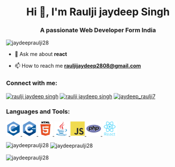 <h1 align="center">Hi 👋, I'm Raulji jaydeep Singh</h1>
<h3 align="center">A passionate Web Developer Form India</h3>
<p align="left"> <img src="https://komarev.com/ghpvc/?username=jaydeepraulji28&label=Profile%20views&color=0e75b6&style=flat" alt="jaydeepraulji28" /> </p>

- 💬 Ask me about **react**

- 📫 How to reach me **rauljijaydeep2808@gmail.com**

<h3 align="left">Connect with me:</h3>
<p align="left">
<a href="https://linkedin.com/in/raulji jaydeep singh" target="blank"><img align="center" src="https://raw.githubusercontent.com/rahuldkjain/github-profile-readme-generator/master/src/images/icons/Social/linked-in-alt.svg" alt="raulji jaydeep singh" height="30" width="40" /></a>
<a href="https://fb.com/raulji jaydeep singh" target="blank"><img align="center" src="https://raw.githubusercontent.com/rahuldkjain/github-profile-readme-generator/master/src/images/icons/Social/facebook.svg" alt="raulji jaydeep singh" height="30" width="40" /></a>
<a href="https://instagram.com/jaydeep_raulji7" target="blank"><img align="center" src="https://raw.githubusercontent.com/rahuldkjain/github-profile-readme-generator/master/src/images/icons/Social/instagram.svg" alt="jaydeep_raulji7" height="30" width="40" /></a>
</p>

<h3 align="left">Languages and Tools:</h3>
<p align="left"> <a href="https://www.cprogramming.com/" target="_blank" rel="noreferrer"> <img src="https://raw.githubusercontent.com/devicons/devicon/master/icons/c/c-original.svg" alt="c" width="40" height="40"/> </a> <a href="https://www.w3schools.com/cpp/" target="_blank" rel="noreferrer"> <img src="https://raw.githubusercontent.com/devicons/devicon/master/icons/cplusplus/cplusplus-original.svg" alt="cplusplus" width="40" height="40"/> </a> <a href="https://www.w3.org/html/" target="_blank" rel="noreferrer"> <img src="https://raw.githubusercontent.com/devicons/devicon/master/icons/html5/html5-original-wordmark.svg" alt="html5" width="40" height="40"/> </a> <a href="https://www.java.com" target="_blank" rel="noreferrer"> <img src="https://raw.githubusercontent.com/devicons/devicon/master/icons/java/java-original.svg" alt="java" width="40" height="40"/> </a> <a href="https://developer.mozilla.org/en-US/docs/Web/JavaScript" target="_blank" rel="noreferrer"> <img src="https://raw.githubusercontent.com/devicons/devicon/master/icons/javascript/javascript-original.svg" alt="javascript" width="40" height="40"/> </a> <a href="https://www.php.net" target="_blank" rel="noreferrer"> <img src="https://raw.githubusercontent.com/devicons/devicon/master/icons/php/php-original.svg" alt="php" width="40" height="40"/> </a> <a href="https://reactjs.org/" target="_blank" rel="noreferrer"> <img src="https://raw.githubusercontent.com/devicons/devicon/master/icons/react/react-original-wordmark.svg" alt="react" width="40" height="40"/> </a> </p>



<p><img align="left" src="https://github-readme-stats.vercel.app/api/top-langs?username=jaydeepraulji28&show_icons=true&locale=en&layout=compact" alt="jaydeepraulji28" /></p>

<p>&nbsp;<img align="center" src="https://github-readme-stats.vercel.app/api?username=jaydeepraulji28&show_icons=true&locale=en" alt="jaydeepraulji28" /></p>

<p><img align="center" src="https://github-readme-streak-stats.herokuapp.com/?user=jaydeepraulji28&" alt="jaydeepraulji28" /></p>
